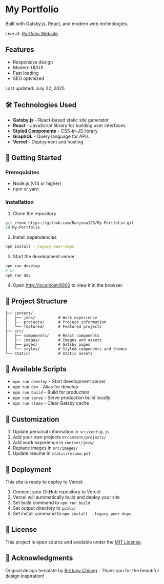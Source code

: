 # My Portfolio

Built with Gatsby.js, React, and modern web technologies.

Live at: [Portfolio Website](https://my-portfolio-ranjuna120.vercel.app)

## Features
- Responsive design
- Modern UI/UX
- Fast loading
- SEO optimized

Last updated: July 22, 2025

## 🛠 Technologies Used

- **Gatsby.js** - React-based static site generator
- **React** - JavaScript library for building user interfaces
- **Styled Components** - CSS-in-JS library
- **GraphQL** - Query language for APIs
- **Vercel** - Deployment and hosting

## 🚀 Getting Started

### Prerequisites

- Node.js (v14 or higher)
- npm or yarn

### Installation

1. Clone the repository
```bash
git clone https://github.com/Ranjuna120/My-Portfolio.git
cd My-Portfolio
```

2. Install dependencies
```bash
npm install --legacy-peer-deps
```

3. Start the development server
```bash
npm run develop
# or
npm run dev
```

4. Open [http://localhost:8000](http://localhost:8000) to view it in the browser.

## 📁 Project Structure

```
├── content/
│   ├── jobs/          # Work experience
│   ├── projects/      # Project information
│   └── featured/      # Featured projects
├── src/
│   ├── components/    # React components
│   ├── images/        # Images and assets
│   ├── pages/         # Gatsby pages
│   └── styles/        # Styled components and themes
└── static/            # Static assets
```

## 🔧 Available Scripts

- `npm run develop` - Start development server
- `npm run dev` - Alias for develop
- `npm run build` - Build for production
- `npm run serve` - Serve production build locally
- `npm run clean` - Clear Gatsby cache

## 📝 Customization

1. Update personal information in `src/config.js`
2. Add your own projects in `content/projects/`
3. Add work experience in `content/jobs/`
4. Replace images in `src/images/`
5. Update resume in `static/resume.pdf`

## 🚀 Deployment

This site is ready to deploy to Vercel:

1. Connect your GitHub repository to Vercel
2. Vercel will automatically build and deploy your site
3. Set build command to `npm run build`
4. Set output directory to `public`
5. Set install command to `npm install --legacy-peer-deps`

## 📄 License

This project is open source and available under the [MIT License](LICENSE).

## 🙏 Acknowledgments

Original design template by [Brittany Chiang](https://brittanychiang.com/) - Thank you for the beautiful design inspiration!
